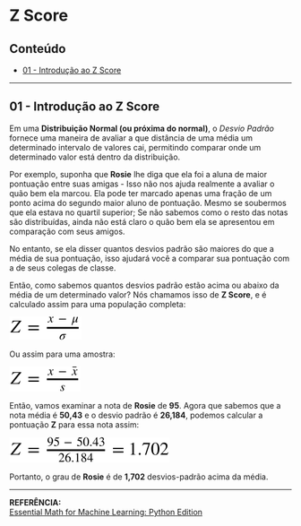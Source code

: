 # Z Score

## Conteúdo

 - [01 - Introdução ao Z Score](#01)

---

<div id='01'></div>

## 01 - Introdução ao Z Score

Em uma **Distribuição Normal (ou próxima do normal)**, o *Desvio Padrão* fornece uma maneira de avaliar a que distância de uma média um determinado intervalo de valores cai, permitindo comparar onde um determinado valor está dentro da distribuição.

Por exemplo, suponha que **Rosie** lhe diga que ela foi a aluna de maior pontuação entre suas amigas - Isso não nos ajuda realmente a avaliar o quão bem ela marcou. Ela pode ter marcado apenas uma fração de um ponto acima do segundo maior aluno de pontuação. Mesmo se soubermos que ela estava no quartil superior; Se não sabemos como o resto das notas são distribuídas, ainda não está claro o quão bem ela se apresentou em comparação com seus amigos.

No entanto, se ela disser quantos desvios padrão são maiores do que a média de sua pontuação, isso ajudará você a comparar sua pontuação com a de seus colegas de classe.

Então, como sabemos quantos desvios padrão estão acima ou abaixo da média de um determinado valor? Nós chamamos isso de **Z Score**, e é calculado assim para uma população completa:

![image](images/18.svg)  

Ou assim para uma amostra:

![image](images/19.svg)  

Então, vamos examinar a nota de **Rosie** de **95**. Agora que sabemos que a nota média é **50,43** e o desvio padrão é **26,184**, podemos calcular a pontuação **Z** para essa nota assim:

![image](images/20.svg)  

Portanto, o grau de **Rosie** é de **1,702** desvios-padrão acima da média.

---

**REFERÊNCIA:**  
[Essential Math for Machine Learning: Python Edition](https://learning.edx.org/course/course-v1:Microsoft+DAT256x+2T2018/home)
